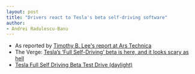 ```yaml
---
layout: post
title: "Drivers react to Tesla's beta self-driving software"
author:
- Andrei Radulescu-Banu
---
```

* As reported by [Timothy B. Lee's report at Ars Technica](https://arstechnica.com/cars/2020/10/tesla-is-now-beta-testing-self-driving-software-on-public-roads/)
* The Verge: [Tesla’s ‘Full Self-Driving’ beta is here, and it looks scary as hell](https://www.theverge.com/2020/10/22/21528508/tesla-full-self-driving-beta-first-reaction-video)
* [Tesla Full Self Driving Beta Test Drive (daylight)](https://www.youtube.com/watch?v=3iRHYIwjFKw)